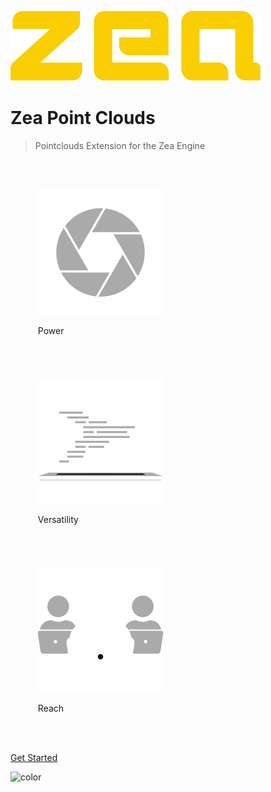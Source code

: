 ![logo](_media/logo-zea.svg)

# Zea Point Clouds

> Pointclouds Extension for the Zea Engine


<ul style="display:inline-block">

<li style="display:inline-block; padding:20px;">

![power](_media/icon-power.svg)

Power

</li>

<li style="display:inline-block; padding:20px;">

![versatility](_media/icon-versatility.svg)

Versatility

</li>
<li style="display:inline-block; padding:20px;">

![reach](_media/icon-reach.svg)

Reach

</li>
</ul>

[Get Started](README.md)

<!-- background color -->

![color](#333333)